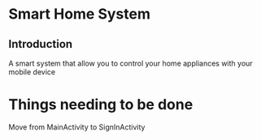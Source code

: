# Smart Home System

## Introduction
A smart system that allow you to control your home appliances with your mobile device

# Things needing to be done
Move from MainActivity to SignInActivity